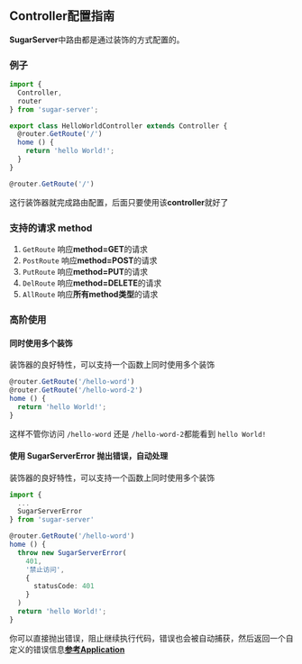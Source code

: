 ## Controller配置指南

**SugarServer**中路由都是通过装饰的方式配置的。

### 例子

```typescript
import {
  Controller,
  router
} from 'sugar-server';

export class HelloWorldController extends Controller {
  @router.GetRoute('/')
  home () {
    return 'hello World!';
  }
}
```


```typescript
@router.GetRoute('/')
```
这行装饰器就完成路由配置，后面只要使用该**controller**就好了


### 支持的请求 method
1. `GetRoute` 响应**method=GET**的请求
2. `PostRoute` 响应**method=POST**的请求
3. `PutRoute` 响应**method=PUT**的请求
4. `DelRoute` 响应**method=DELETE**的请求
5. `AllRoute` 响应**所有method类型**的请求


### 高阶使用
#### 同时使用多个装饰
装饰器的良好特性，可以支持一个函数上同时使用多个装饰
```typescript
@router.GetRoute('/hello-word')
@router.GetRoute('/hello-word-2')
home () {
  return 'hello World!';
}
```
这样不管你访问 `/hello-word` 还是 `/hello-word-2`都能看到 `hello World!`

#### 使用 SugarServerError 抛出错误，自动处理
装饰器的良好特性，可以支持一个函数上同时使用多个装饰
```typescript
import {
  ...
  SugarServerError
} from 'sugar-server'

@router.GetRoute('/hello-word')
home () {
  throw new SugarServerError(
    401,
    '禁止访问',
    {
      statusCode: 401
    }
  )
  return 'hello World!';
}
```
你可以直接抛出错误，阻止继续执行代码，错误也会被自动捕获，然后返回一个自定义的错误信息[**参考Application**](./application.md)
